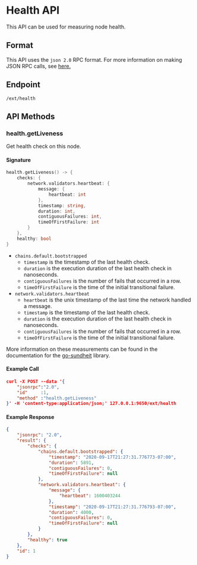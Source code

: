 # Health API

This API can be used for measuring node health.

## Format

This API uses the `json 2.0` RPC format. For more information on making JSON RPC calls, see [here.](./issuing-api-calls.md)

## Endpoint

```http
/ext/health
```

## API Methods

### health.getLiveness
Get health check on this node.

#### Signature 
```go
health.getLiveness() -> {
    checks: {
        network.validators.heartbeat: {
            message: {
                heartbeat: int
            },
            timestamp: string,
            duration: int,
            contiguousFailures: int,
            timeOfFirstFailure: int
        }
    },
    healthy: bool
}
```

* `chains.default.bootstrapped`
     * `timestamp` is the timestamp of the last health check.
     * `duration` is the execution duration of the last health check in nanoseconds.
    * `contiguousFailures` is the number of fails that occurred in a row.
    * `timeOfFirstFailure` is the time of the initial transitional failure.
* `network.validators.heartbeat`
    * `heartbeat` is the unix timestamp of the last time the network handled a message.
    * `timestamp` is the timestamp of the last health check.
    * `duration` is the execution duration of the last health check in nanoseconds.
    * `contiguousFailures` is the number of fails that occurred in a row.
    * `timeOfFirstFailure` is the time of the initial transitional failure.

More information on these measurements can be found in the documentation for the [go-sundheit](https://github.com/AppsFlyer/go-sundheit) library.

#### Example Call
```json
curl -X POST --data '{
    "jsonrpc":"2.0",
    "id"     :1,
    "method" :"health.getLiveness"
}' -H 'content-type:application/json;' 127.0.0.1:9650/ext/health
```

#### Example Response

```json
{
    "jsonrpc": "2.0",
    "result": {
        "checks": {
            "chains.default.bootstrapped": {
                "timestamp": "2020-09-17T21:27:31.776773-07:00",
                "duration": 5891,
                "contiguousFailures": 0,
                "timeOfFirstFailure": null
            },
            "network.validators.heartbeat": {
                "message": {
                    "heartbeat": 1600403244
                },
                "timestamp": "2020-09-17T21:27:31.776793-07:00",
                "duration": 4000,
                "contiguousFailures": 0,
                "timeOfFirstFailure": null
            }
        },
        "healthy": true
    },
    "id": 1
}
```
